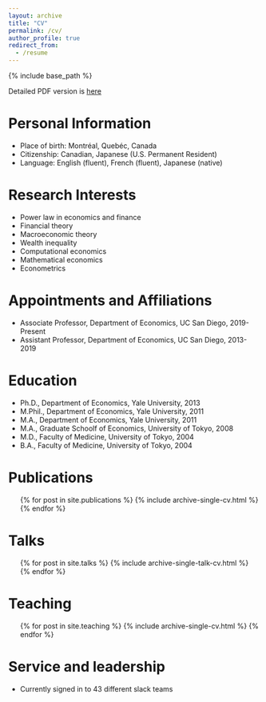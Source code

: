 ```yaml
---
layout: archive
title: "CV"
permalink: /cv/
author_profile: true
redirect_from:
  - /resume
---
```


{% include base_path %}

Detailed PDF version is [here](https://drive.google.com/file/d/0B1swfC7fTvvpbFB6eWF2ay1ZbVE/view)

Personal Information
=====
- Place of birth: Montréal, Quebéc, Canada
- Citizenship: Canadian, Japanese (U.S. Permanent Resident)
- Language: English (fluent), French (fluent), Japanese (native)

Research Interests
=====
- Power law in economics and finance
- Financial theory
- Macroeconomic theory
- Wealth inequality
- Computational economics
- Mathematical economics
- Econometrics

Appointments and Affiliations
=====
* Associate Professor, Department of Economics, UC San Diego, 2019-Present
* Assistant Professor, Department of Economics, UC San Diego, 2013-2019

Education
======
* Ph.D., Department of Economics, Yale University, 2013
* M.Phil., Department of Economics, Yale University, 2011
* M.A., Department of Economics, Yale University, 2011
* M.A., Graduate Schoolf of Economics, University of Tokyo, 2008
* M.D., Faculty of Medicine, University of Tokyo, 2004
* B.A., Faculty of Medicine, University of Tokyo, 2004

Publications
======
  <ul>{% for post in site.publications %}
    {% include archive-single-cv.html %}
  {% endfor %}</ul>
  
Talks
======
  <ul>{% for post in site.talks %}
    {% include archive-single-talk-cv.html %}
  {% endfor %}</ul>
  
Teaching
======
  <ul>{% for post in site.teaching %}
    {% include archive-single-cv.html %}
  {% endfor %}</ul>
  
Service and leadership
======
* Currently signed in to 43 different slack teams
